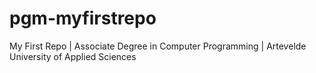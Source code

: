 # pgm-myfirstrepo
My First Repo | Associate Degree in Computer Programming | Artevelde University of Applied Sciences
